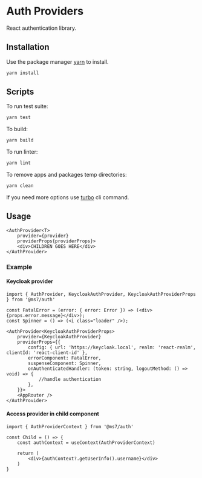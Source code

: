 # Auth Providers

React authentication library.

## Installation

Use the package manager [yarn](https://classic.yarnpkg.com/en/docs/install#debian-stable) to install.

```bash
yarn install
```

## Scripts

To run test suite:
```bash
yarn test
```

To build:
```bash
yarn build
```

To run linter:
```bash
yarn lint
```

To remove apps and packages temp directories:
```bash
yarn clean
```

If you need more options use [turbo](https://turborepo.org/docs/core-concepts/filtering) cli command.

## Usage

```tsx
<AuthProvider<T>
    provider={provider}
    providerProps{providerProps}>
    <div>CHILDREN GOES HERE</div>
</AuthProvider>
```

### Example

#### Keycloak provider

```tsx
import { AuthProvider, KeycloakAuthProvider, KeycloakAuthProviderProps } from '@ms7/auth'

const FatalError = (error: { error: Error }) => (<div>{props.error.message}</div>);
const Spinner = () => (<i class="loader" />);

<AuthProvider<KeycloakAuthProviderProps>
    provider={KeycloakAuthProvider}
    providerProps={{
        config: { url: 'https://keycloak.local', realm: 'react-realm', clientId: 'react-client-id' },
        errorComponent: FatalError,
        suspenseComponent: Spinner,
        onAuthenticatedHandler: (token: string, logoutMethod: () => void) => {
            //handle authentication
        },
    }}>
    <AppRouter />
</AuthProvider>
```

#### Access provider in child component

```tsx
import { AuthProviderContext } from '@ms7/auth'

const Child = () => {
    const authContext = useContext(AuthProviderContext)
    
    return (
        <div>{authContext?.getUserInfo().username}</div>
    )
}
```